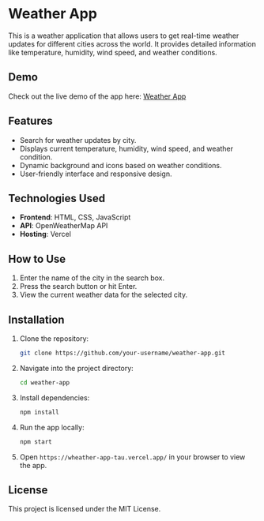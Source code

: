# Weather App

This is a weather application that allows users to get real-time weather updates for different cities across the world. It provides detailed information like temperature, humidity, wind speed, and weather conditions.

## Demo

Check out the live demo of the app here: [Weather App](https://weather-app-tau.vercel.app)

## Features

- Search for weather updates by city.
- Displays current temperature, humidity, wind speed, and weather condition.
- Dynamic background and icons based on weather conditions.
- User-friendly interface and responsive design.

## Technologies Used

- **Frontend**: HTML, CSS, JavaScript
- **API**: OpenWeatherMap API
- **Hosting**: Vercel

## How to Use

1. Enter the name of the city in the search box.
2. Press the search button or hit Enter.
3. View the current weather data for the selected city.

## Installation

1. Clone the repository:
    ```bash
    git clone https://github.com/your-username/weather-app.git
    ```

2. Navigate into the project directory:
    ```bash
    cd weather-app
    ```

3. Install dependencies:
    ```bash
    npm install
    ```

4. Run the app locally:
    ```bash
    npm start
    ```

5. Open `https://wheather-app-tau.vercel.app/` in your browser to view the app.

## License

This project is licensed under the MIT License.
